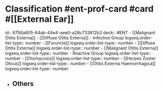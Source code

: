 # Classification #ent-prof-card  #card #[[External Ear]] 
id:: 6756a805-64ab-44e4-aee0-a28c733812b3
deck:: #ENT
	- [[Malignant Otitis Externa]] - [[Diffuse Otitis Externa]]
	- Infective Group
	  logseq.order-list-type:: number
		- [[Furuncle]]
		  logseq.order-list-type:: number
		- [[Diffuse Otitis Externa]]
		  logseq.order-list-type:: number
		- [[Malignant Otitis Externa]]
		  logseq.order-list-type:: number
	- Reactive Group
	  logseq.order-list-type:: number
		- [[Otomycosis]]
		  logseq.order-list-type:: number
		- [[Herpes Zoster Oticus]]
		  logseq.order-list-type:: number
		- [[Otitis Externa Haemorrhagica]]
		  logseq.order-list-type:: number
- Others
	-